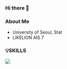 ### Hi there 👋

### About Me
* University of Seoul, Stat
* LIKELION AIS 7


### 💡SKILLS

<img src="https://img.shields.io/badge/Python-3776AB?style=for-the-badge&logo=Python&logoColor=white">


<!--
**holicsholics/holicsholics** is a ✨ _special_ ✨ repository because its `README.md` (this file) appears on your GitHub profile.

Here are some ideas to get you started:

- 🔭 I’m currently working on ...
- 🌱 I’m currently learning ...
- 👯 I’m looking to collaborate on ...
- 🤔 I’m looking for help with ...
- 💬 Ask me about ...
- 📫 How to reach me: ...
- 😄 Pronouns: ...
- ⚡ Fun fact: ...
-->

